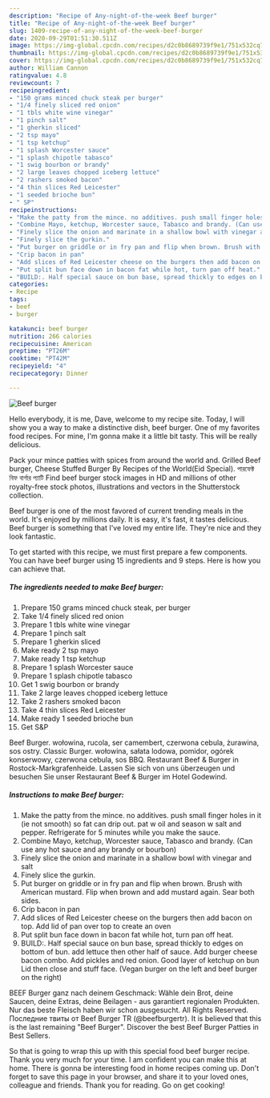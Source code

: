 ```yaml
---
description: "Recipe of Any-night-of-the-week Beef burger"
title: "Recipe of Any-night-of-the-week Beef burger"
slug: 1409-recipe-of-any-night-of-the-week-beef-burger
date: 2020-09-29T01:51:30.511Z
image: https://img-global.cpcdn.com/recipes/d2c0b8689739f9e1/751x532cq70/beef-burger-recipe-main-photo.jpg
thumbnail: https://img-global.cpcdn.com/recipes/d2c0b8689739f9e1/751x532cq70/beef-burger-recipe-main-photo.jpg
cover: https://img-global.cpcdn.com/recipes/d2c0b8689739f9e1/751x532cq70/beef-burger-recipe-main-photo.jpg
author: William Cannon
ratingvalue: 4.8
reviewcount: 7
recipeingredient:
- "150 grams minced chuck steak per burger"
- "1/4 finely sliced red onion"
- "1 tbls white wine vinegar"
- "1 pinch salt"
- "1 gherkin sliced"
- "2 tsp mayo"
- "1 tsp ketchup"
- "1 splash Worcester sauce"
- "1 splash chipotle tabasco"
- "1 swig bourbon or brandy"
- "2 large leaves chopped iceberg lettuce"
- "2 rashers smoked bacon"
- "4 thin slices Red Leicester"
- "1 seeded brioche bun"
- " SP"
recipeinstructions:
- "Make the patty from the mince. no additives. push small finger holes in it (ie not smooth) so fat can drip out. pat w oil and season w salt and pepper. Refrigerate for 5 minutes while you make the sauce."
- "Combine Mayo, ketchup, Worcester sauce, Tabasco and brandy. (Can use any hot sauce and any brandy or bourbon)"
- "Finely slice the onion and marinate in a shallow bowl with vinegar and salt"
- "Finely slice the gurkin."
- "Put burger on griddle or in fry pan and flip when brown. Brush with American mustard. Flip when brown and add mustard again. Sear both sides."
- "Crip bacon in pan"
- "Add slices of Red Leicester cheese on the burgers then add bacon on top. Add lid of pan over top to create an oven"
- "Put split bun face down in bacon fat while hot, turn pan off heat."
- "BUILD:. Half special sauce on bun base, spread thickly to edges on bottom of bun. add lettuce then other half of sauce. Add burger cheese bacon combo. Add pickles and red onion. Good layer of ketchup on bun Lid then close and stuff face. (Vegan burger on the left and beef burger on the right)"
categories:
- Recipe
tags:
- beef
- burger

katakunci: beef burger 
nutrition: 266 calories
recipecuisine: American
preptime: "PT26M"
cooktime: "PT42M"
recipeyield: "4"
recipecategory: Dinner

---
```



![Beef burger](https://img-global.cpcdn.com/recipes/d2c0b8689739f9e1/751x532cq70/beef-burger-recipe-main-photo.jpg)

Hello everybody, it is me, Dave, welcome to my recipe site. Today, I will show you a way to make a distinctive dish, beef burger. One of my favorites food recipes. For mine, I'm gonna make it a little bit tasty. This will be really delicious.

Pack your mince patties with spices from around the world and. Grilled Beef burger, Cheese Stuffed Burger By Recipes of the World(Eid Special). পারফেক্ট বিফ বার্গার প্যাটি Find beef burger stock images in HD and millions of other royalty-free stock photos, illustrations and vectors in the Shutterstock collection.

Beef burger is one of the most favored of current trending meals in the world. It's enjoyed by millions daily. It is easy, it's fast, it tastes delicious. Beef burger is something that I've loved my entire life. They're nice and they look fantastic.


To get started with this recipe, we must first prepare a few components. You can have beef burger using 15 ingredients and 9 steps. Here is how you can achieve that.

<!--inarticleads1-->

##### The ingredients needed to make Beef burger:

1. Prepare 150 grams minced chuck steak, per burger
1. Take 1/4 finely sliced red onion
1. Prepare 1 tbls white wine vinegar
1. Prepare 1 pinch salt
1. Prepare 1 gherkin sliced
1. Make ready 2 tsp mayo
1. Make ready 1 tsp ketchup
1. Prepare 1 splash Worcester sauce
1. Prepare 1 splash chipotle tabasco
1. Get 1 swig bourbon or brandy
1. Take 2 large leaves chopped iceberg lettuce
1. Take 2 rashers smoked bacon
1. Take 4 thin slices Red Leicester
1. Make ready 1 seeded brioche bun
1. Get  S&amp;P


Beef Burger. wołowina, rucola, ser camembert, czerwona cebula, żurawina, sos ostry. Classic Burger. wołowina, sałata lodowa, pomidor, ogórek konserwowy, czerwona cebula, sos BBQ. Restaurant Beef &amp; Burger in Rostock-Markgrafenheide. Lassen Sie sich von uns überzeugen und besuchen Sie unser Restaurant Beef &amp; Burger im Hotel Godewind. 

<!--inarticleads2-->

##### Instructions to make Beef burger:

1. Make the patty from the mince. no additives. push small finger holes in it (ie not smooth) so fat can drip out. pat w oil and season w salt and pepper. Refrigerate for 5 minutes while you make the sauce.
1. Combine Mayo, ketchup, Worcester sauce, Tabasco and brandy. (Can use any hot sauce and any brandy or bourbon)
1. Finely slice the onion and marinate in a shallow bowl with vinegar and salt
1. Finely slice the gurkin.
1. Put burger on griddle or in fry pan and flip when brown. Brush with American mustard. Flip when brown and add mustard again. Sear both sides.
1. Crip bacon in pan
1. Add slices of Red Leicester cheese on the burgers then add bacon on top. Add lid of pan over top to create an oven
1. Put split bun face down in bacon fat while hot, turn pan off heat.
1. BUILD:. Half special sauce on bun base, spread thickly to edges on bottom of bun. add lettuce then other half of sauce. Add burger cheese bacon combo. Add pickles and red onion. Good layer of ketchup on bun Lid then close and stuff face. (Vegan burger on the left and beef burger on the right)


BEEF Burger ganz nach deinem Geschmack: Wähle dein Brot, deine Saucen, deine Extras, deine Beilagen - aus garantiert regionalen Produkten. Nur das beste Fleisch haben wir schon ausgesucht. All Rights Reserved. Последние твиты от Beef Burger TR (@beefburgertr). It is believed that this is the last remaining &#34;Beef Burger&#34;. Discover the best Beef Burger Patties in Best Sellers. 

So that is going to wrap this up with this special food beef burger recipe. Thank you very much for your time. I am confident you can make this at home. There is gonna be interesting food in home recipes coming up. Don't forget to save this page in your browser, and share it to your loved ones, colleague and friends. Thank you for reading. Go on get cooking!

